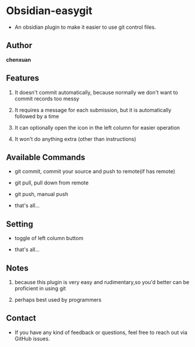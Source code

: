 # Obsidian-easygit

- An obsidian plugin to make it easier to use git control files.

## Author

**chenxuan**

## Features

1. It doesn't commit automatically, because normally we don't want to commit records too messy

2. It requires a message for each submission, but it is automatically followed by a time

3. It can optionally open the icon in the left column for easier operation

4. It won't do anything extra (other than instructions)

## Available Commands

- git commit, commit your source and push to remote(if has remote)

- git pull, pull down from remote

- git push, manual push

- that's all...

## Setting

- toggle of left column buttom

- that's all...

## Notes

1. because this plugin is very easy and rudimentary,so you'd better can be proficient in using git

2. perhaps best used by programmers

## Contact

- If you have any kind of feedback or questions, feel free to reach out via GitHub issues.
